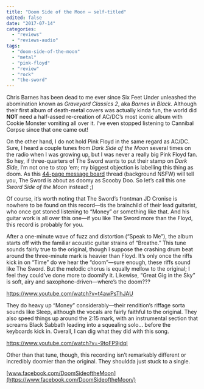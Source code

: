 ```yaml
---
title: "Doom Side of the Moon – self-titled"
edited: false
date: "2017-07-14"
categories:
  - "reviews"
  - "reviews-audio"
tags:
  - "doom-side-of-the-moon"
  - "metal"
  - "pink-floyd"
  - "review"
  - "rock"
  - "the-sword"
---
```


Chris Barnes has been dead to me ever since Six Feet Under unleashed the abomination known as _Graveyard Classics 2_, aka _Barnes in Black_. Although their first album of death-metal covers was actually kinda fun, the world did **NOT** need a half-assed re-creation of AC/DC’s most iconic album with Cookie Monster vomiting all over it. I’ve even stopped listening to Cannibal Corpse since that one came out!

On the other hand, I do not hold Pink Floyd in the same regard as AC/DC. Sure, I heard a couple tunes from _Dark Side of the Moon_ several times on the radio when I was growing up, but I was never a really big Pink Floyd fan. So hey, if three-quarters of The Sword wants to put their stamp on _Dark Side_, I’m not one to stop ‘em; my biggest objection is labelling this thing as doom. As this [44-page message board](http://www.hellridemusicforums.com/forum/showthread.php?t=9383) thread (background NSFW) will tell you, The Sword is about as doomy as Scooby Doo. So let’s call this one _Sword Side of the Moon_ instead! ;)

Of course, it’s worth noting that The Sword’s frontman JD Cronise is nowhere to be found on this record—tis the brainchild of their lead guitarist, who once got stoned listening to “Money” or something like that. And his guitar work is all over this one—if you like The Sword more than the Floyd, this record is probably for you.

After a one-minute wave of fuzz and distortion (“Speak to Me”), the album starts off with the familiar acoustic guitar strains of “Breathe.” This tune sounds fairly true to the original, though I suppose the crashing drum beat around the three-minute mark is heavier than Floyd. It’s only once the riffs kick in on “Time” do we hear the “doom”—sure enough, these riffs sound like The Sword. But the melodic chorus is equally mellow to the original; I feel they could’ve done more to doomify it. Likewise, “Great Gig in the Sky” is soft, airy and saxophone-driven—where’s the doom???

https://www.youtube.com/watch?v=t4awPsThJAU

They do heavy up “Money” considerably—their rendition’s riffage sorta sounds like Sleep, although the vocals are fairly faithful to the original. They also speed things up around the 2:15 mark, with an instrumental section that screams Black Sabbath leading into a squealing solo… before the keyboards kick in. Overall, I can dig what they did with this song.

https://www.youtube.com/watch?v=-9toFP9jdqI

Other than that tune, though, this recording isn’t remarkably different or incredibly doomier than the original. They shouldda just stuck to a single.

[www.facebook.com/DoomSideoftheMoon](https://www.facebook.com/DoomSideoftheMoon/)

